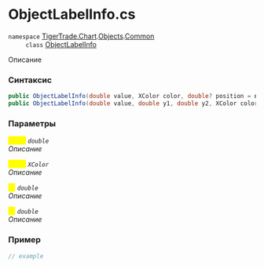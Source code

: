 
# ObjectLabelInfo.cs
`namespace` [TigerTrade.Chart](../../../../../TigerTrade.Chart.md).[Objects](../../../../../TigerTrade.Chart/Objects.md).[Common](../../../../../TigerTrade.Chart/Objects/Common.md)  
&nbsp;&nbsp;&nbsp;&nbsp;&nbsp;&nbsp;&nbsp;&nbsp;&nbsp;`class` [ObjectLabelInfo](../../ObjectLabelInfo.cs.md)

Описание

### Синтаксис
```csharp
public ObjectLabelInfo(double value, XColor color, double? position = null)
public ObjectLabelInfo(double value, double y1, double y2, XColor color)
```
### Параметры  
<mark style="color:yellow;">`value`</mark> *`double`*  
 *Описание*  
  
<mark style="color:yellow;">`color`</mark> *`XColor`*  
 *Описание*  
  
<mark style="color:yellow;">`y1`</mark> *`double`*  
 *Описание*  
  
<mark style="color:yellow;">`y2`</mark> *`double`*  
 *Описание*  
  


### Пример  
```csharp
// example
```
                    
                    